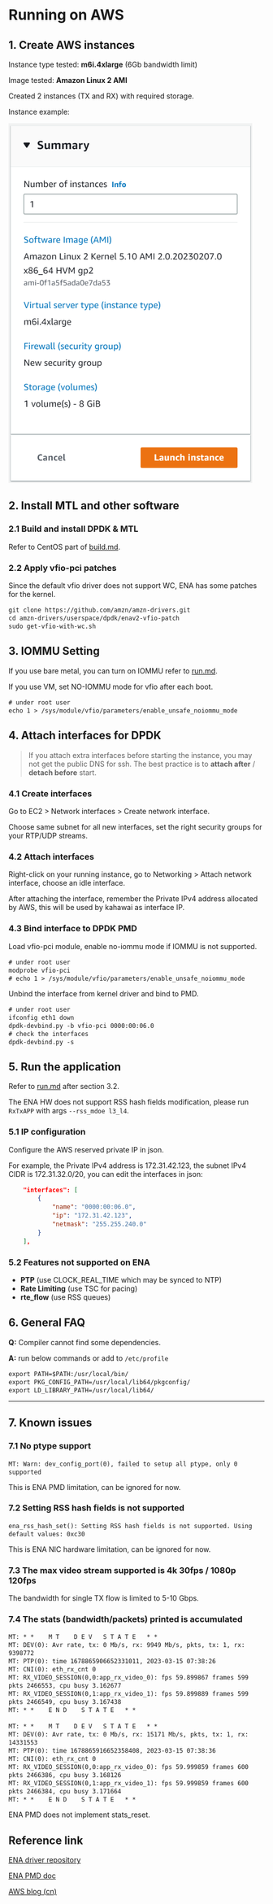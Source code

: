 # Running on AWS

## 1. Create AWS instances

Instance type tested: **m6i.4xlarge** (6Gb bandwidth limit)

Image tested: **Amazon Linux 2 AMI**

Created 2 instances (TX and RX) with required storage.

Instance example:

![instance](png/instance.png)

## 2. Install MTL and other software

### 2.1 Build and install DPDK & MTL

Refer to CentOS part of [build.md](./build.md).

### 2.2 Apply vfio-pci patches

Since the default vfio driver does not support WC, ENA has some patches for the kernel.

```shell
git clone https://github.com/amzn/amzn-drivers.git
cd amzn-drivers/userspace/dpdk/enav2-vfio-patch
sudo get-vfio-with-wc.sh
```

## 3. IOMMU Setting

If you use bare metal, you can turn on IOMMU refer to [run.md](./run.md).

If you use VM, set NO-IOMMU mode for vfio after each boot.

```shell
# under root user
echo 1 > /sys/module/vfio/parameters/enable_unsafe_noiommu_mode
```

## 4. Attach interfaces for DPDK

> If you attach extra interfaces before starting the instance, you may not get the public DNS for ssh. The best practice is to **attach after** / **detach before** start.

### 4.1 Create interfaces

Go to  EC2 > Network interfaces > Create network interface.

Choose same subnet for all new interfaces, set the right security groups for your RTP/UDP streams.

### 4.2 Attach interfaces

Right-click on your running instance, go to Networking > Attach network interface, choose an idle interface.

After attaching the interface, remember the Private IPv4 address allocated by AWS, this will be used by kahawai as interface IP.

### 4.3 Bind interface to DPDK PMD

Load vfio-pci module, enable no-iommu mode if IOMMU is not supported.

```shell
# under root user
modprobe vfio-pci
# echo 1 > /sys/module/vfio/parameters/enable_unsafe_noiommu_mode
```

Unbind the interface from kernel driver and bind to PMD.

```shell
# under root user
ifconfig eth1 down
dpdk-devbind.py -b vfio-pci 0000:00:06.0
# check the interfaces
dpdk-devbind.py -s
```

## 5. Run the application

Refer to [run.md](./run.md) after section 3.2.

The ENA HW does not support RSS hash fields modification, please run `RxTxAPP` with args `--rss_mdoe l3_l4`.

### 5.1 IP configuration

Configure the AWS reserved private IP in json.

For example, the Private IPv4 address is 172.31.42.123, the subnet IPv4 CIDR is 172.31.32.0/20, you can edit the interfaces in json:

```json
    "interfaces": [
        {
            "name": "0000:00:06.0",
            "ip": "172.31.42.123",
            "netmask": "255.255.240.0"
        }
    ],
```

### 5.2 Features not supported on ENA

* **PTP** (use CLOCK_REAL_TIME which may be synced to NTP)
* **Rate Limiting** (use TSC for pacing)
* **rte_flow** (use RSS queues)

## 6. General FAQ

**Q:** Compiler cannot find some dependencies.

**A:** run below commands or add to `/etc/profile`

```shell
export PATH=$PATH:/usr/local/bin/
export PKG_CONFIG_PATH=/usr/local/lib64/pkgconfig/
export LD_LIBRARY_PATH=/usr/local/lib64/
```

---

## 7. Known issues

### 7.1 No ptype support

```shell
MT: Warn: dev_config_port(0), failed to setup all ptype, only 0 supported
```

This is ENA PMD limitation, can be ignored for now.

### 7.2 Setting RSS hash fields is not supported

```shell
ena_rss_hash_set(): Setting RSS hash fields is not supported. Using default values: 0xc30
```

This is ENA NIC hardware limitation, can be ignored for now.

### 7.3 The max video stream supported is 4k 30fps / 1080p 120fps

The bandwidth for single TX flow is limited to 5-10 Gbps.

### 7.4 The stats (bandwidth/packets) printed is accumulated

```shell
MT: * *    M T    D E V   S T A T E   * *
MT: DEV(0): Avr rate, tx: 0 Mb/s, rx: 9949 Mb/s, pkts, tx: 1, rx: 9398772
MT: PTP(0): time 1678865906652331011, 2023-03-15 07:38:26
MT: CNI(0): eth_rx_cnt 0
MT: RX_VIDEO_SESSION(0,0:app_rx_video_0): fps 59.899867 frames 599 pkts 2466553, cpu busy 3.162677
MT: RX_VIDEO_SESSION(0,1:app_rx_video_1): fps 59.899889 frames 599 pkts 2466549, cpu busy 3.167438
MT: * *    E N D    S T A T E   * *

MT: * *    M T    D E V   S T A T E   * *
MT: DEV(0): Avr rate, tx: 0 Mb/s, rx: 15171 Mb/s, pkts, tx: 1, rx: 14331553
MT: PTP(0): time 1678865916652358408, 2023-03-15 07:38:36
MT: CNI(0): eth_rx_cnt 0
MT: RX_VIDEO_SESSION(0,0:app_rx_video_0): fps 59.999859 frames 600 pkts 2466386, cpu busy 3.168126
MT: RX_VIDEO_SESSION(0,1:app_rx_video_1): fps 59.999859 frames 600 pkts 2466384, cpu busy 3.171664
MT: * *    E N D    S T A T E   * *

```

ENA PMD does not implement stats_reset.

## Reference link

[ENA driver repository](https://github.com/amzn/amzn-drivers/tree/master/userspace/dpdk)

[ENA PMD doc](https://doc.dpdk.org/guides/nics/ena.html)

[AWS blog (cn)](https://www.infoq.cn/article/EcQFplTWfdrvumULjo9t)
